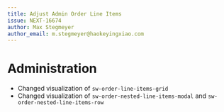 ```yaml
---
title: Adjust Admin Order Line Items
issue: NEXT-16674
author: Max Stegmeyer
author_email: m.stegmeyer@haokeyingxiao.com
---
```

# Administration
* Changed visualization of `sw-order-line-items-grid`
* Changed visualization of `sw-order-nested-line-items-modal` and `sw-order-nested-line-items-row`
